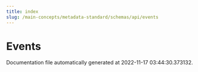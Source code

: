 ```yaml
---
title: index
slug: /main-concepts/metadata-standard/schemas/api/events
---
```


# Events

Documentation file automatically generated at 2022-11-17 03:44:30.373132.
